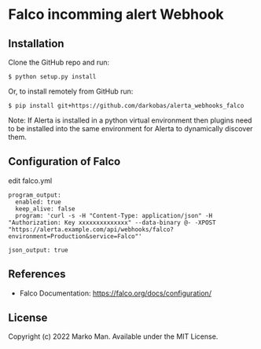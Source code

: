 Falco incomming alert Webhook
==============

Installation
------------

Clone the GitHub repo and run:

    $ python setup.py install

Or, to install remotely from GitHub run:

    $ pip install git+https://github.com/darkobas/alerta_webhooks_falco

Note: If Alerta is installed in a python virtual environment then plugins
need to be installed into the same environment for Alerta to dynamically
discover them.

Configuration of Falco
-------------

edit falco.yml
````
program_output:
  enabled: true
  keep_alive: false
  program: 'curl -s -H "Content-Type: application/json" -H "Authorization: Key xxxxxxxxxxxxxx" --data-binary @- -XPOST "https://alerta.example.com/api/webhooks/falco?environment=Production&service=Falco"'
````
````
json_output: true
````

References
----------

  * Falco Documentation: https://falco.org/docs/configuration/

License
-------

Copyright (c) 2022 Marko Man. Available under the MIT License.
